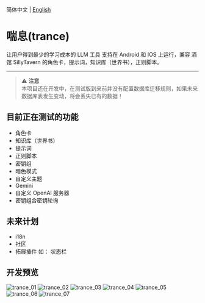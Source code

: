 
简体中文 | [English](README.EN.md)

# 喘息(trance)

让用户得到最少的学习成本的 LLM 工具 支持在 Android 和 IOS 上运行，兼容 酒馆 SillyTavern 的角色卡，提示词，知识库（世界书），正则脚本。

---

> ⚠️ **注意**  
> 本项目还在开发中，在测试版到来前并没有配置数据库迁移规则，如果未来数据库表发生变动，将会丢失已有的数据！

## 目前正在测试的功能

  - 角色卡
  - 知识库（世界书）
  - 提示词
  - 正则脚本
  - 密钥组
  - 暗色模式
  - 自定义主题
  - Gemini
  - 自定义 OpenAI 服务器
  - 密钥组合密钥轮询

## 未来计划

 - i18n
 - 社区
 - 拓展插件 如： 状态栏

## 开发预览

![trance_01](/docs/readme/trance_01.webp)
![trance_02](/docs/readme/trance_02.webp)
![trance_03](/docs/readme/trance_03.webp)
![trance_04](/docs/readme/trance_04.webp)
![trance_05](/docs/readme/trance_05.webp)
![trance_06](/docs/readme/trance_06.webp)
![trance_07](/docs/readme/trance_07.webp)